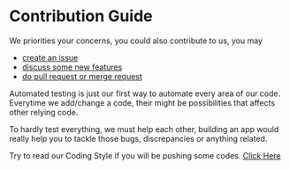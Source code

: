 # Contribution Guide

We priorities your concerns, you could also contribute to us, you may
- [create an issue](https://github.com/phalconslayer/framework/issues/new)
- [discuss some new features](https://phalconslayer.readme.io/discuss-new)
- [do pull request or merge request](https://github.com/phalconslayer/framework/pulls)

Automated testing is just our first way to automate every area of our code. Everytime we add/change a code, their might be possibilities that affects other relying code.

To hardly test everything, we must help each other, building an app would really help you to tackle those bugs, discrepancies or anything related.

Try to read our Coding Style if you will be pushing some codes. [Click Here](https://phalconslayer.readme.io/docs/misc-coding-style)

